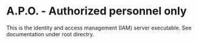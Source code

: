 # A.P.O. - Authorized personnel only

This is the identity and access management (IAM) server executable.
 See documentation under root directry.
